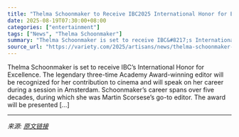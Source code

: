 ```yaml
---
title: "Thelma Schoonmaker to Receive IBC2025 International Honor for Excellence (EXCLUSIVE)"
date: 2025-08-19T07:30:00+08:00
categories: ["entertainment"]
tags: ["News", "Thelma Schoonmaker"]
summary: "Thelma Schoonmaker is set to receive IBC&#8217;s International Honor for Excellence. The legendary three-time Academy Award-winning editor will be recognized for her contribution to cinema and will sp"
source_url: "https://variety.com/2025/artisans/news/thelma-schoonmaker-ibc2025-international-honor-excellence-1236492308/"
---
```


Thelma Schoonmaker is set to receive IBC&#8217;s International Honor for Excellence. The legendary three-time Academy Award-winning editor will be recognized for her contribution to cinema and will speak on her career during a session in Amsterdam. Schoonmaker&#8217;s career spans over five decades, during which she was Martin Scorsese&#8217;s go-to editor. The award will be presented [&#8230;]

---

*来源: [原文链接](https://variety.com/2025/artisans/news/thelma-schoonmaker-ibc2025-international-honor-excellence-1236492308/)*

